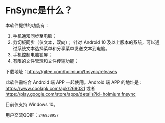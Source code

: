 # FnSync是什么？

本软件提供的功能有：
 1. 手机通知同步至电脑； 
 2. 剪切板同步（仅文本，双向）；
针对 Android 10 及以上版本的系统，可以通过系统文本选择菜单和分享菜单发送文本到电脑。 
 3. 手机控制电脑锁屏；
 4. 有限的文件管理和文件传输功能；

下载地址：https://gitee.com/holmium/fnsync/releases

此软件需结合 Android 端 APP 一起使用。Android 端 APP 的地址是：https://www.coolapk.com/apk/269031 或者 https://play.google.com/store/apps/details?id=holmium.fnsync



目前仅支持 Windows 10。

用户交流QQ群：`246938957`
